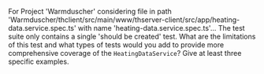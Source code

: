 For Project 'Warmduscher' considering file in path 'Warmduscher/thclient/src/main/www/thserver-client/src/app/heating-data.service.spec.ts' with name 'heating-data.service.spec.ts'... 
The test suite only contains a single 'should be created' test.  What are the limitations of this test and what types of tests would you add to provide more comprehensive coverage of the `HeatingDataService`? Give at least three specific examples.